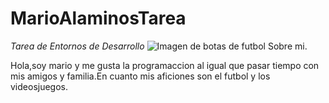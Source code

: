 # MarioAlaminosTarea
_Tarea de Entornos de Desarrollo_
![Imagen de botas de futbol](https://static.foxnews.com/foxnews.com/content/uploads/2022/12/lionel-messi1.jpg)
Sobre mi.

Hola,soy mario y me gusta la programaccion al igual que pasar tiempo con mis amigos y familia.En cuanto mis aficiones son el futbol y los videosjuegos.
